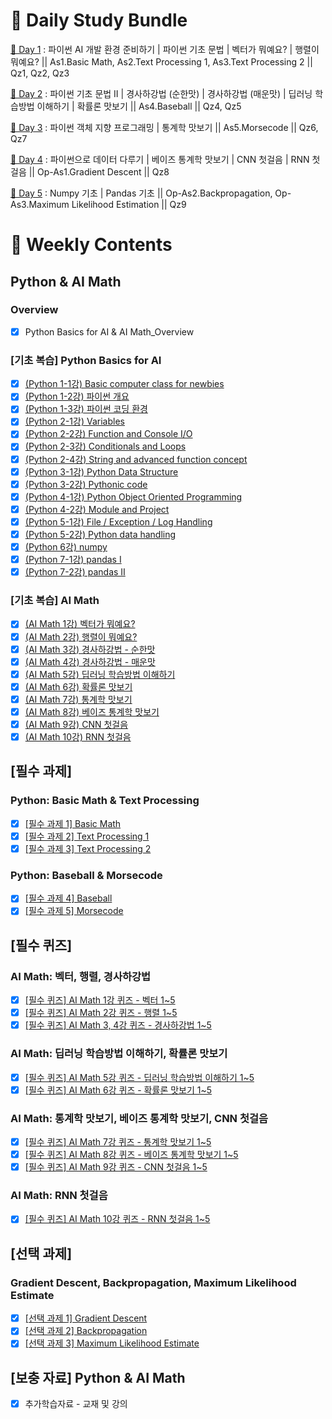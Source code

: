# :notebook_with_decorative_cover: Daily Study Bundle

[🍈 Day 1](https://github.com/iamtrueline/Boostcamp_AI_Tech_Note/tree/main/LEVEL1_U_1/Day1 "Day 1") : 파이썬 AI 개발 환경 준비하기 | 파이썬 기초 문법 | 벡터가 뭐예요? | 행렬이 뭐예요? || As1.Basic Math, As2.Text Processing 1, As3.Text Processing 2 || Qz1, Qz2, Qz3

[🍑 Day 2](https://github.com/iamtrueline/Boostcamp_AI_Tech_Note/tree/main/LEVEL1_U_1/Day2 "Day 2") : 파이썬 기초 문법 II | 경사하강법 (순한맛) | 경사하강법 (매운맛) | 딥러닝 학습방법 이해하기 | 확률론 맛보기 || As4.Baseball || Qz4, Qz5

[🍋 Day 3](https://github.com/iamtrueline/Boostcamp_AI_Tech_Note/tree/main/LEVEL1_U_1/Day3 "Day 3") : 파이썬 객체 지향 프로그래밍 | 통계학 맛보기 || As5.Morsecode || Qz6, Qz7

[🍓 Day 4](https://github.com/iamtrueline/Boostcamp_AI_Tech_Note/tree/main/LEVEL1_U_1/Day4 "Day 4") : 파이썬으로 데이터 다루기 | 베이즈 통계학 맛보기 | CNN 첫걸음 | RNN 첫걸음 || Op-As1.Gradient Descent || Qz8

[🍐 Day 5](https://github.com/iamtrueline/Boostcamp_AI_Tech_Note/tree/main/LEVEL1_U_1/Day5 "Day 5") : Numpy 기초 | Pandas 기초 || Op-As2.Backpropagation, Op-As3.Maximum Likelihood Estimation || Qz9

# :date: Weekly Contents
## Python & AI Math
### Overview
- [x] Python Basics for AI & AI Math_Overview
### [기초 복습] Python Basics for AI
- [x] [(Python 1-1강) Basic computer class for newbies](https://github.com/iamtrueline/Boostcamp_AI_Tech_Note/blob/main/LEVEL1_U_1/Day1/Note.md "Day1 Note")
- [x] [(Python 1-2강) 파이썬 개요](https://github.com/iamtrueline/Boostcamp_AI_Tech_Note/blob/main/LEVEL1_U_1/Day1/Note.md "Day1 Note")
- [x] [(Python 1-3강) 파이썬 코딩 환경](https://github.com/iamtrueline/Boostcamp_AI_Tech_Note/blob/main/LEVEL1_U_1/Day1/Note.md "Day1 Note")
- [x] [(Python 2-1강) Variables](https://github.com/iamtrueline/Boostcamp_AI_Tech_Note/blob/main/LEVEL1_U_1/Day1/Note.md "Day1 Note")
- [x] [(Python 2-2강) Function and Console I/O](https://github.com/iamtrueline/Boostcamp_AI_Tech_Note/blob/main/LEVEL1_U_1/Day1/Note.md "Day1 Note")
- [x] [(Python 2-3강) Conditionals and Loops](https://github.com/iamtrueline/Boostcamp_AI_Tech_Note/blob/main/LEVEL1_U_1/Day1/Note.md "Day1 Note")
- [x] [(Python 2-4강) String and advanced function concept](https://github.com/iamtrueline/Boostcamp_AI_Tech_Note/blob/main/LEVEL1_U_1/Day1/Note.md "Day1 Note")
- [x] [(Python 3-1강) Python Data Structure](https://github.com/iamtrueline/Boostcamp_AI_Tech_Note/blob/main/LEVEL1_U_1/Day2/Note.md "Day2 Note")
- [x] [(Python 3-2강) Pythonic code](https://github.com/iamtrueline/Boostcamp_AI_Tech_Note/blob/main/LEVEL1_U_1/Day2/Note.md "Day2 Note")
- [x] [(Python 4-1강) Python Object Oriented Programming](https://github.com/iamtrueline/Boostcamp_AI_Tech_Note/blob/main/LEVEL1_U_1/Day3/Note.md "Day3 Note")
- [x] [(Python 4-2강) Module and Project](https://github.com/iamtrueline/Boostcamp_AI_Tech_Note/blob/main/LEVEL1_U_1/Day3/Note.md "Day3 Note")
- [x] [(Python 5-1강) File / Exception / Log Handling](https://github.com/iamtrueline/Boostcamp_AI_Tech_Note/blob/main/LEVEL1_U_1/Day4/Note.md "Day4 Note")
- [x] [(Python 5-2강) Python data handling](https://github.com/iamtrueline/Boostcamp_AI_Tech_Note/blob/main/LEVEL1_U_1/Day4/Note.md "Day4 Note")
- [x] [(Python 6강) numpy](https://github.com/iamtrueline/Boostcamp_AI_Tech_Note/blob/main/LEVEL1_U_1/Day5/Note.md "Day5 Note")
- [x] [(Python 7-1강) pandas I](https://github.com/iamtrueline/Boostcamp_AI_Tech_Note/blob/main/LEVEL1_U_1/Day5/Note.md "Day5 Note")
- [x] [(Python 7-2강) pandas II](https://github.com/iamtrueline/Boostcamp_AI_Tech_Note/blob/main/LEVEL1_U_1/Day5/Note.md "Day5 Note")
### [기초 복습] AI Math
- [x] [(AI Math 1강) 벡터가 뭐예요?](https://github.com/iamtrueline/Boostcamp_AI_Tech_Note/blob/main/LEVEL1_U_1/Day1/Note.md "Day1 Note")
- [x] [(AI Math 2강) 행렬이 뭐예요?](https://github.com/iamtrueline/Boostcamp_AI_Tech_Note/blob/main/LEVEL1_U_1/Day1/Note.md "Day1 Note")
- [x] [(AI Math 3강) 경사하강법 - 순한맛](https://github.com/iamtrueline/Boostcamp_AI_Tech_Note/blob/main/LEVEL1_U_1/Day2/Note.md "Day2 Note")
- [x] [(AI Math 4강) 경사하강법 - 매운맛](https://github.com/iamtrueline/Boostcamp_AI_Tech_Note/blob/main/LEVEL1_U_1/Day2/Note.md "Day2 Note")
- [x] [(AI Math 5강) 딥러닝 학습방법 이해하기](https://github.com/iamtrueline/Boostcamp_AI_Tech_Note/blob/main/LEVEL1_U_1/Day2/Note.md "Day2 Note")
- [x] [(AI Math 6강) 확률론 맛보기](https://github.com/iamtrueline/Boostcamp_AI_Tech_Note/blob/main/LEVEL1_U_1/Day2/Note.md "Day2 Note")
- [x] [(AI Math 7강) 통계학 맛보기](https://github.com/iamtrueline/Boostcamp_AI_Tech_Note/blob/main/LEVEL1_U_1/Day3/Note.md "Day3 Note")
- [x] [(AI Math 8강) 베이즈 통계학 맛보기](https://github.com/iamtrueline/Boostcamp_AI_Tech_Note/blob/main/LEVEL1_U_1/Day4/Note.md "Day4 Note")
- [x] [(AI Math 9강) CNN 첫걸음](https://github.com/iamtrueline/Boostcamp_AI_Tech_Note/blob/main/LEVEL1_U_1/Day4/Note.md "Day4 Note")
- [x] [(AI Math 10강) RNN 첫걸음](https://github.com/iamtrueline/Boostcamp_AI_Tech_Note/blob/main/LEVEL1_U_1/Day4/Note.md "Day4 Note")
## [필수 과제]
### Python: Basic Math & Text Processing
- [x] [[필수 과제 1] Basic Math](https://github.com/iamtrueline/Boostcamp_AI_Tech_Note/blob/main/LEVEL1_U_1/Day1/Assignment_1_Basic_Math.py "Day1 As1")
- [x] [[필수 과제 2] Text Processing 1](https://github.com/iamtrueline/Boostcamp_AI_Tech_Note/blob/main/LEVEL1_U_1/Day1/Assignment_2_Text_Processing_1.py "Day1 As2")
- [x] [[필수 과제 3] Text Processing 2](https://github.com/iamtrueline/Boostcamp_AI_Tech_Note/blob/main/LEVEL1_U_1/Day1/Assignment_3_Text_Processing_2.py "Day1 As3")
### Python: Baseball & Morsecode
- [x] [[필수 과제 4] Baseball](https://github.com/iamtrueline/Boostcamp_AI_Tech_Note/blob/main/LEVEL1_U_1/Day2/Assignment4_Baseball.py "Day2 As4")
- [x] [[필수 과제 5] Morsecode](https://github.com/iamtrueline/Boostcamp_AI_Tech_Note/blob/main/LEVEL1_U_1/Day3/Assignment_5_Morsecode.py "Day3 As5")
## [필수 퀴즈]
### AI Math: 벡터, 행렬, 경사하강법
- [x] [[필수 퀴즈] AI Math 1강 퀴즈 - 벡터 1~5](https://github.com/iamtrueline/Boostcamp_AI_Tech_Note/blob/main/LEVEL1_U_1/Day1/Quiz01.md "Day1 Qz1")
- [x] [[필수 퀴즈] AI Math 2강 퀴즈 - 행렬 1~5](https://github.com/iamtrueline/Boostcamp_AI_Tech_Note/blob/main/LEVEL1_U_1/Day1/Quiz02.md "Day1 Qz2")
- [x] [[필수 퀴즈] AI Math 3, 4강 퀴즈 - 경사하강법 1~5](https://github.com/iamtrueline/Boostcamp_AI_Tech_Note/blob/main/LEVEL1_U_1/Day1/Quiz03.md "Day1 Qz3")
### AI Math: 딥러닝 학습방법 이해하기, 확률론 맛보기
- [x] [[필수 퀴즈] AI Math 5강 퀴즈 - 딥러닝 학습방법 이해하기 1~5](https://github.com/iamtrueline/Boostcamp_AI_Tech_Note/blob/main/LEVEL1_U_1/Day2/Quiz04.md "Day2 Qz4")
- [x] [[필수 퀴즈] AI Math 6강 퀴즈 - 확률론 맛보기 1~5](https://github.com/iamtrueline/Boostcamp_AI_Tech_Note/blob/main/LEVEL1_U_1/Day2/Quiz05.md "Day2 Qz5")
### AI Math: 통계학 맛보기, 베이즈 통계학 맛보기, CNN 첫걸음
- [x] [[필수 퀴즈] AI Math 7강 퀴즈 - 통계학 맛보기 1~5](https://github.com/iamtrueline/Boostcamp_AI_Tech_Note/blob/main/LEVEL1_U_1/Day3/Quiz06.md "Day3 Qz6")
- [x] [[필수 퀴즈] AI Math 8강 퀴즈 - 베이즈 통계학 맛보기 1~5](https://github.com/iamtrueline/Boostcamp_AI_Tech_Note/blob/main/LEVEL1_U_1/Day3/Quiz07.md "Day3 Qz7")
- [x] [[필수 퀴즈] AI Math 9강 퀴즈 - CNN 첫걸음 1~5](https://github.com/iamtrueline/Boostcamp_AI_Tech_Note/blob/main/LEVEL1_U_1/Day4/Quiz08.md "Day4 Qz8")
### AI Math: RNN 첫걸음
- [x] [[필수 퀴즈] AI Math 10강 퀴즈 - RNN 첫걸음 1~5](https://github.com/iamtrueline/Boostcamp_AI_Tech_Note/blob/main/LEVEL1_U_1/Day5/Quiz09.md "Day5 Qz9")
## [선택 과제]
### Gradient Descent, Backpropagation, Maximum Likelihood Estimate
- [x] [[선택 과제 1] Gradient Descent](https://github.com/iamtrueline/Boostcamp_AI_Tech_Note/blob/main/LEVEL1_U_1/Day4/Optional_Assignment_1_Gradient%20Descent.ipynb "Day4 Op-As1")
- [x] [[선택 과제 2] Backpropagation](https://github.com/iamtrueline/Boostcamp_AI_Tech_Note/blob/main/LEVEL1_U_1/Day5/Optional_Assignment_2_Backpropagation.ipynb "Day5 Op-As2")
- [x] [[선택 과제 3] Maximum Likelihood Estimate](https://github.com/iamtrueline/Boostcamp_AI_Tech_Note/blob/main/LEVEL1_U_1/Day5/Optional_Assignment_3_Maximum%20Likelihood%20Estimation(MLE).ipynb "Day5 Op-As3")
## [보충 자료] Python & AI Math
- [x] 추가학습자료 - 교재 및 강의
